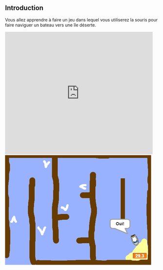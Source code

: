 ## Introduction

Vous allez apprendre à faire un jeu dans lequel vous utiliserez la souris pour faire naviguer un bateau vers une île déserte.

<div class="scratch-preview">
  <iframe allowtransparency="true" width="485" height="402" src="https://scratch.mit.edu/projects/embed/63957956/?autostart=false" frameborder="0"></iframe>
  <img src="images/boat-final.png">
</div>